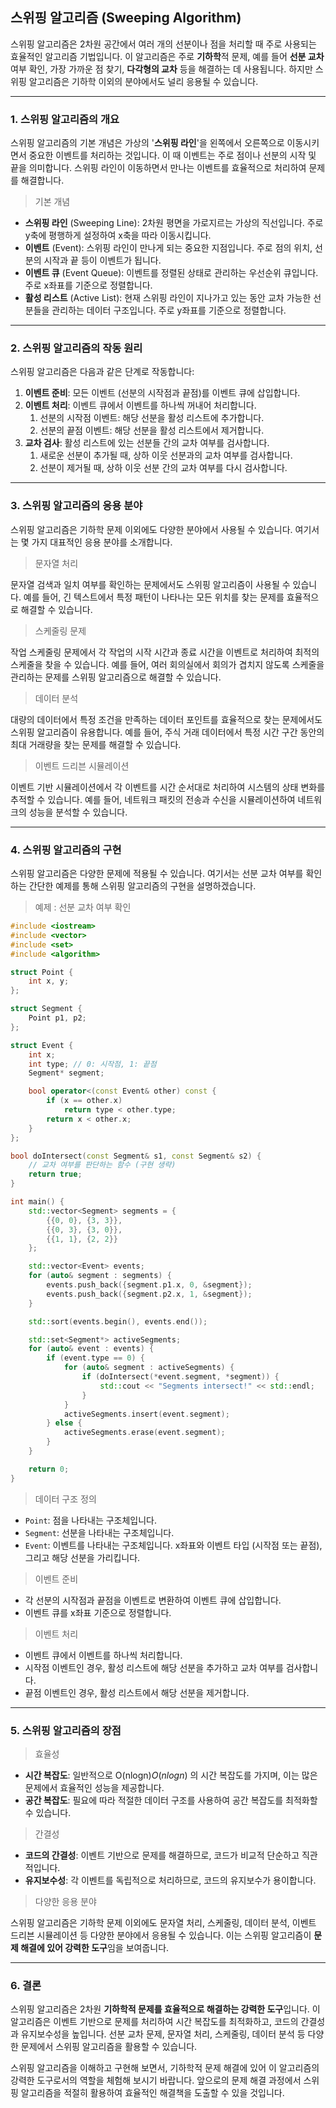## 스위핑 알고리즘 (Sweeping Algorithm)
스위핑 알고리즘은 2차원 공간에서 여러 개의 선분이나 점을 처리할 때 주로 사용되는 효율적인 알고리즘 기법입니다. 이 알고리즘은 주로 **기하학**적 문제, 예를 들어 **선분 교차** 여부 확인, 가장 가까운 점 찾기, **다각형의 교차** 등을 해결하는 데 사용됩니다. 하지만 스위핑 알고리즘은 기하학 이외의 분야에서도 널리 응용될 수 있습니다.

***

### 1. 스위핑 알고리즘의 개요
스위핑 알고리즘의 기본 개념은 가상의 '**스위핑 라인**'을 왼쪽에서 오른쪽으로 이동시키면서 중요한 이벤트를 처리하는 것입니다. 이 때 이벤트는 주로 점이나 선분의 시작 및 끝을 의미합니다. 스위핑 라인이 이동하면서 만나는 이벤트를 효율적으로 처리하여 문제를 해결합니다.
> 기본 개념

* **스위핑 라인** (Sweeping Line): 2차원 평면을 가로지르는 가상의 직선입니다. 주로 y축에 평행하게 설정하여 x축을 따라 이동시킵니다.
* **이벤트** (Event): 스위핑 라인이 만나게 되는 중요한 지점입니다. 주로 점의 위치, 선분의 시작과 끝 등이 이벤트가 됩니다.
* **이벤트 큐** (Event Queue): 이벤트를 정렬된 상태로 관리하는 우선순위 큐입니다. 주로 x좌표를 기준으로 정렬합니다.
* **활성 리스트** (Active List): 현재 스위핑 라인이 지나가고 있는 동안 교차 가능한 선분들을 관리하는 데이터 구조입니다. 주로 y좌표를 기준으로 정렬합니다.

***

### 2. 스위핑 알고리즘의 작동 원리
스위핑 알고리즘은 다음과 같은 단계로 작동합니다:
1. **이벤트 준비**: 모든 이벤트 (선분의 시작점과 끝점)를 이벤트 큐에 삽입합니다.
2. **이벤트 처리**: 이벤트 큐에서 이벤트를 하나씩 꺼내어 처리합니다.
    1. 선분의 시작점 이벤트: 해당 선분을 활성 리스트에 추가합니다.
    2. 선분의 끝점 이벤트: 해당 선분을 활성 리스트에서 제거합니다.
4. **교차 검사**: 활성 리스트에 있는 선분들 간의 교차 여부를 검사합니다. 
    1. 새로운 선분이 추가될 때, 상하 이웃 선분과의 교차 여부를 검사합니다.
    2. 선분이 제거될 때, 상하 이웃 선분 간의 교차 여부를 다시 검사합니다.

***

### 3. 스위핑 알고리즘의 응용 분야
스위핑 알고리즘은 기하학 문제 이외에도 다양한 분야에서 사용될 수 있습니다. 여기서는 몇 가지 대표적인 응용 분야를 소개합니다.
> 문자열 처리

문자열 검색과 일치 여부를 확인하는 문제에서도 스위핑 알고리즘이 사용될 수 있습니다. 예를 들어, 긴 텍스트에서 특정 패턴이 나타나는 모든 위치를 찾는 문제를 효율적으로 해결할 수 있습니다.

> 스케줄링 문제

작업 스케줄링 문제에서 각 작업의 시작 시간과 종료 시간을 이벤트로 처리하여 최적의 스케줄을 찾을 수 있습니다. 예를 들어, 여러 회의실에서 회의가 겹치지 않도록 스케줄을 관리하는 문제를 스위핑 알고리즘으로 해결할 수 있습니다.

> 데이터 분석

대량의 데이터에서 특정 조건을 만족하는 데이터 포인트를 효율적으로 찾는 문제에서도 스위핑 알고리즘이 유용합니다. 예를 들어, 주식 거래 데이터에서 특정 시간 구간 동안의 최대 거래량을 찾는 문제를 해결할 수 있습니다.

> 이벤트 드리븐 시뮬레이션

이벤트 기반 시뮬레이션에서 각 이벤트를 시간 순서대로 처리하여 시스템의 상태 변화를 추적할 수 있습니다. 예를 들어, 네트워크 패킷의 전송과 수신을 시뮬레이션하여 네트워크의 성능을 분석할 수 있습니다.

***

### 4. 스위핑 알고리즘의 구현

스위핑 알고리즘은 다양한 문제에 적용될 수 있습니다. 여기서는 선분 교차 여부를 확인하는 간단한 예제를 통해 스위핑 알고리즘의 구현을 설명하겠습니다.

> 예제 : 선분 교차 여부 확인

```cpp
#include <iostream>
#include <vector>
#include <set>
#include <algorithm>

struct Point {
    int x, y;
};

struct Segment {
    Point p1, p2;
};

struct Event {
    int x;
    int type; // 0: 시작점, 1: 끝점
    Segment* segment;

    bool operator<(const Event& other) const {
        if (x == other.x)
            return type < other.type;
        return x < other.x;
    }
};

bool doIntersect(const Segment& s1, const Segment& s2) {
    // 교차 여부를 판단하는 함수 (구현 생략)
    return true;
}

int main() {
    std::vector<Segment> segments = {
        {{0, 0}, {3, 3}},
        {{0, 3}, {3, 0}},
        {{1, 1}, {2, 2}}
    };

    std::vector<Event> events;
    for (auto& segment : segments) {
        events.push_back({segment.p1.x, 0, &segment});
        events.push_back({segment.p2.x, 1, &segment});
    }

    std::sort(events.begin(), events.end());

    std::set<Segment*> activeSegments;
    for (auto& event : events) {
        if (event.type == 0) {
            for (auto& segment : activeSegments) {
                if (doIntersect(*event.segment, *segment)) {
                    std::cout << "Segments intersect!" << std::endl;
                }
            }
            activeSegments.insert(event.segment);
        } else {
            activeSegments.erase(event.segment);
        }
    }

    return 0;
}
```

> 데이터 구조 정의

* `Point`: 점을 나타내는 구조체입니다.
* `Segment`: 선분을 나타내는 구조체입니다.
* `Event`: 이벤트를 나타내는 구조체입니다. x좌표와 이벤트 타입 (시작점 또는 끝점), 그리고 해당 선분을 가리킵니다.

> 이벤트 준비

* 각 선분의 시작점과 끝점을 이벤트로 변환하여 이벤트 큐에 삽입합니다.
* 이벤트 큐를 x좌표 기준으로 정렬합니다.

> 이벤트 처리

* 이벤트 큐에서 이벤트를 하나씩 처리합니다.
* 시작점 이벤트인 경우, 활성 리스트에 해당 선분을 추가하고 교차 여부를 검사합니다.
* 끝점 이벤트인 경우, 활성 리스트에서 해당 선분을 제거합니다.

***

### 5. 스위핑 알고리즘의 장점
> 효율성

* **시간 복잡도**: 일반적으로 O(nlogn)$O(n log n)$ 의 시간 복잡도를 가지며, 이는 많은 문제에서 효율적인 성능을 제공합니다.
* **공간 복잡도**: 필요에 따라 적절한 데이터 구조를 사용하여 공간 복잡도를 최적화할 수 있습니다.

> 간결성

* **코드의 간결성**: 이벤트 기반으로 문제를 해결하므로, 코드가 비교적 단순하고 직관적입니다.
* **유지보수성**: 각 이벤트를 독립적으로 처리하므로, 코드의 유지보수가 용이합니다.

> 다양한 응용 분야

스위핑 알고리즘은 기하학 문제 이외에도 문자열 처리, 스케줄링, 데이터 분석, 이벤트 드리븐 시뮬레이션 등 다양한 분야에서 응용될 수 있습니다. 이는 스위핑 알고리즘이 **문제 해결에 있어 강력한 도구**임을 보여줍니다.

***

### 6. 결론

스위핑 알고리즘은 2차원 **기하학적 문제를 효율적으로 해결하는 강력한 도구**입니다. 이 알고리즘은 이벤트 기반으로 문제를 처리하여 시간 복잡도를 최적화하고, 코드의 간결성과 유지보수성을 높입니다. 선분 교차 문제, 문자열 처리, 스케줄링, 데이터 분석 등 다양한 문제에서 스위핑 알고리즘을 활용할 수 있습니다.

스위핑 알고리즘을 이해하고 구현해 보면서, 기하학적 문제 해결에 있어 이 알고리즘의 강력한 도구로서의 역할을 체험해 보시기 바랍니다. 앞으로의 문제 해결 과정에서 스위핑 알고리즘을 적절히 활용하여 효율적인 해결책을 도출할 수 있을 것입니다.
